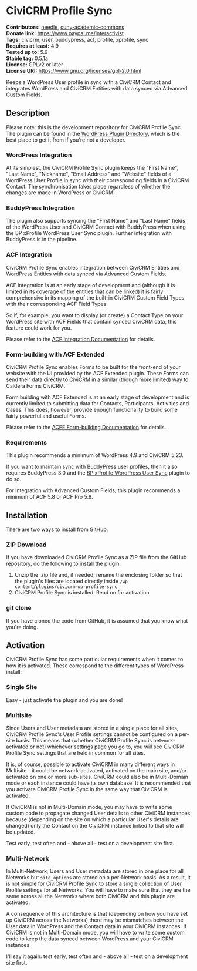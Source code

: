 CiviCRM Profile Sync
====================

**Contributors:** [needle](https://profiles.wordpress.org/needle/), [cuny-academic-commons](https://profiles.wordpress.org/cuny-academic-commons/)<br/>
**Donate link:** https://www.paypal.me/interactivist<br/>
**Tags:** civicrm, user, buddypress, acf, profile, xprofile, sync<br/>
**Requires at least:** 4.9<br/>
**Tested up to:** 5.9<br/>
**Stable tag:** 0.5.1a<br/>
**License:** GPLv2 or later<br/>
**License URI:** https://www.gnu.org/licenses/gpl-2.0.html

Keeps a WordPress User profile in sync with a CiviCRM Contact and integrates WordPress and CiviCRM Entities with data synced via Advanced Custom Fields.



## Description

Please note: this is the development repository for CiviCRM Profile Sync. The plugin can be found in the [WordPress Plugin Directory](https://wordpress.org/plugins/civicrm-wp-profile-sync/), which is the best place to get it from if you're not a developer.

### WordPress Integration

At its simplest, the CiviCRM Profile Sync plugin keeps the "First Name", "Last Name", "Nickname", "Email Address" and "Website" fields of a WordPress User Profile in sync with their corresponding fields in a CiviCRM Contact. The synchronisation takes place regardless of whether the changes are made in WordPress or CiviCRM.

### BuddyPress Integration

The plugin also supports syncing the "First Name" and "Last Name" fields of the WordPress User and CiviCRM Contact with BuddyPress when using the BP xProfile WordPress User Sync plugin. Further integration with BuddyPress is in the pipeline.

### ACF Integration

CiviCRM Profile Sync enables integration between CiviCRM Entities and WordPress Entities with data synced via Advanced Custom Fields.

ACF integration is at an early stage of development and (although it is limited in its coverage of the entities that can be linked) it is fairly comprehensive in its mapping of the built-in CiviCRM Custom Field Types with their corresponding ACF Field Types.

So if, for example, you want to display (or create) a Contact Type on your WordPress site with ACF Fields that contain synced CiviCRM data, this feature could work for you.

Please refer to the [ACF Integration Documentation](/docs/ACF.md) for details.

### Form-building with ACF Extended

CiviCRM Profile Sync enables Forms to be built for the front-end of your website with the UI provided by the ACF Extended plugin. These Forms can send their data directly to CiviCRM in a similar (though more limited) way to Caldera Forms CiviCRM.

Form building with ACF Extended is at an early stage of development and is currently limited to submitting data for Contacts, Participants, Activities and Cases. This does, however, provide enough functionality to build some fairly powerful and useful Forms.

Please refer to the [ACFE Form-building Documentation](/docs/ACFE.md) for details.

### Requirements

This plugin recommends a minimum of WordPress 4.9 and CiviCRM 5.23.

If you want to maintain sync with BuddyPress user profiles, then it also requires BuddyPress 3.0 and the [BP xProfile WordPress User Sync](https://wordpress.org/plugins/bp-xprofile-wp-user-sync/) plugin to do so.

For integration with Advanced Custom Fields, this plugin recommends a minimum of ACF 5.8 or ACF Pro 5.8.



## Installation

There are two ways to install from GitHub:

### ZIP Download

If you have downloaded CiviCRM Profile Sync as a ZIP file from the GitHub repository, do the following to install the plugin:

1. Unzip the .zip file and, if needed, rename the enclosing folder so that the plugin's files are located directly inside `/wp-content/plugins/civicrm-wp-profile-sync`
2. CiviCRM Profile Sync is installed. Read on for activation

### git clone

If you have cloned the code from GitHub, it is assumed that you know what you're doing.



## Activation

CiviCRM Profile Sync has some particular requirements when it comes to how it is activated. These correspond to the different types of WordPress install:

### Single Site

Easy - just activate the plugin and you are done!

### Multisite

Since Users and User metadata are stored in a single place for all sites, CiviCRM Profile Sync's User Profile settings cannot be configured on a per-site basis. This means that (whether CiviCRM Profile Sync is network-activated or not) whichever settings page you go to, you will see CiviCRM Profile Sync settings that are held in common for all sites.

It is, of course, possible to activate CiviCRM in many different ways in Multisite - it could be network-activated, activated on the main site, and/or activated on one or more sub-sites. CiviCRM could also be in Multi-Domain mode or each instance could have its own database. It is recommended that you activate CiviCRM Profile Sync in the same way that CiviCRM is activated.

If CiviCRM is not in Multi-Domain mode, you may have to write some custom code to propagate changed User details to other CiviCRM instances because (depending on the site on which a particular User's details are changed) only the Contact on the CiviCRM instance linked to that site will be updated.

Test early, test often and - above all - test on a development site first.

### Multi-Network

In Multi-Network, Users and User metadata are stored in one place for all Networks but `site_options` are stored on a per-Network basis. As a result, it is not simple for CiviCRM Profile Sync to store a single collection of User Profile settings for all Networks. You will have to make sure that they are the same across all the Networks where both CiviCRM and this plugin are activated.

A consequence of this architecture is that (depending on how you have set up CiviCRM across the Networks) there may be mismatches between the User data in WordPress and the Contact data in your CiviCRM instances. If CiviCRM is not in Multi-Domain mode, you will have to write some custom code to keep the data synced between WordPress and your CiviCRM instances.

I'll say it again: test early, test often and - above all - test on a development site first.
